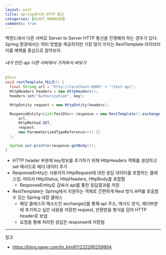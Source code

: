 ```yaml
---
layout: post
title: Spring에서의 HTTP 통신
categories: [ASSET_MANAGER]
comments: true
---
```


백엔드에서 다른 서버로 Server to Server HTTP 통신을 진행해야 하는 경우가 있다.
Spring 환경에서는 여러 방법을 제공하지만 가장 많이 쓰이는 RestTemplate 라이브러리를 예제를 중심으로 알아보자.

###### 내가 만든 api 다른 서버에서 가져와서 써보기

``` java
@Test
void restTemplate_테스트() {
  final String url = "http://localhost:8080" + "/test-api";
  HttpHeaders headers = new HttpHeaders();
  headers.set("Authorization", key);

  HttpEntity request = new HttpEntity(headers);

  ResponseEntity<List<TestDto>> response = new RestTemplate().exchange(
      url,
      HttpMethod.GET,
      request,
      new ParameterizedTypeReference<>() {}
  );

  System.out.println(response.getBody());
}
```
- HTTP header 부분에 key정보를 추가하기 위해 HttpHeaders 객체를 생성하고 set 메서드로 헤더 데이터 추가
- ResponseEntity는 사용자의 HttpRequest에 대한 응답 데이터를 포함하는 클래스임. 따라서 HttpStatus, HttpHeaders, HttpBody를 포함함
  - ResponseEntity로 감싸서 api를 통한 응답결과를 저장
- RestTemplate는 Spring에서 지원하는 객체로 간편하게 Rest 방식 API를 호출할 수 있는 Spring 내장 클래스
  - 해당 클래스의 메소드인 exchange()를 통해 api 주소, 메서드 방식, 헤더부분에 추가하고 싶은 내용을 저장한 request, 반환받을 형식을 담아 HTTP header로 보냄
  - 요청을 통해 처리된 응답은 response에 저장됨


------

참고
- https://blog.naver.com/hj_kim97/222295259904
